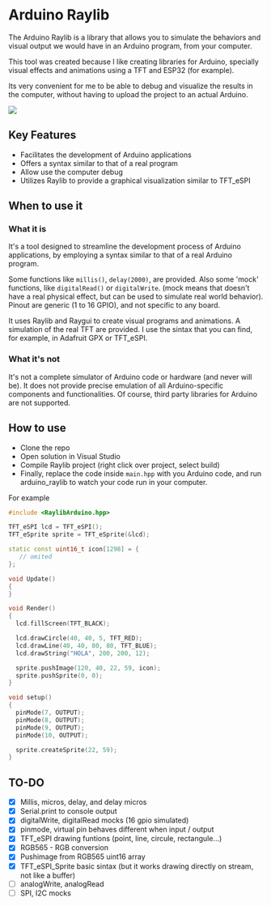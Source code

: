 # Arduino Raylib

The Arduino Raylib is a library that allows you to simulate the behaviors and visual output we would have in an Arduino program, from your computer.

This tool was created because I like creating libraries for Arduino, specially visual effects and animations using a TFT and ESP32 (for example).

Its very convenient for me to be able to debug and visualize the results in the computer, without having to upload the project to an actual Arduino.

![](https://github.com/luisllamasbinaburo/raylib_arduino/blob/master/screenshot.png)

## Key Features
- Facilitates the development of Arduino applications
- Offers a syntax similar to that of a real program
- Allow use the computer debug
- Utilizes Raylib to provide a graphical visualization similar to TFT_eSPI

## When to use it
### What it is

It's a tool designed to streamline the development process of Arduino applications, by employing a syntax similar to that of a real Arduino program.

Some functions like `millis()`, `delay(2000)`, are provided. Also some 'mock' functions, like `digitalRead()` or `digitalWrite`. (mock means that doesn't have a real physical effect, but can be used to simulate real world behavior). Pinout are generic (1 to 16 GPIO), and not specific to any board.

It uses Raylib and Raygui to create visual programs and animations. A simulation of the real TFT are provided. I use the sintax that you can find, for example, in Adafruit GPX or TFT_eSPI.

### What it's not

It's not a complete simulator of Arduino code or hardware (and never will be). It does not provide precise emulation of all Arduino-specific components and functionalities. Of course, third party libraries for Arduino are not supported.

## How to use

- Clone the repo
- Open solution in Visual Studio
- Compile Raylib project (right click over project, select build)
- Finally, replace the code inside `main.hpp` with you Arduino code, and run arduino_raylib to watch your code run in your computer. 

For example
```cpp
#include <RaylibArduino.hpp>

TFT_eSPI lcd = TFT_eSPI();
TFT_eSprite sprite = TFT_eSprite(&lcd);

static const uint16_t icon[1298] = {
   // omited
};

void Update()
{
}

void Render()
{
  lcd.fillScreen(TFT_BLACK);

  lcd.drawCircle(40, 40, 5, TFT_RED);
  lcd.drawLine(40, 40, 80, 80, TFT_BLUE);
  lcd.drawString("HOLA", 200, 200, 12);

  sprite.pushImage(120, 40, 22, 59, icon);
  sprite.pushSprite(0, 0);
}

void setup()
{
  pinMode(7, OUTPUT);
  pinMode(8, OUTPUT);
  pinMode(9, OUTPUT);
  pinMode(10, OUTPUT);

  sprite.createSprite(22, 59);
}
```

## TO-DO
- [x] Millis, micros, delay, and delay micros
- [x] Serial.print to console output
- [x] digitalWrite, digitalRead mocks (16 gpio simulated)
- [x] pinmode, virtual pin behaves different when input / output
- [x] TFT_eSPI drawing funtions (point, line, circule, rectangule...)
- [x] RGB565 - RGB conversion
- [x] Pushimage from RGB565 uint16 array 
- [x] TFT_eSPI_Sprite basic sintax (but it works drawing directly on stream, not like a buffer)
- [ ] analogWrite, analogRead
- [ ] SPI, I2C mocks
